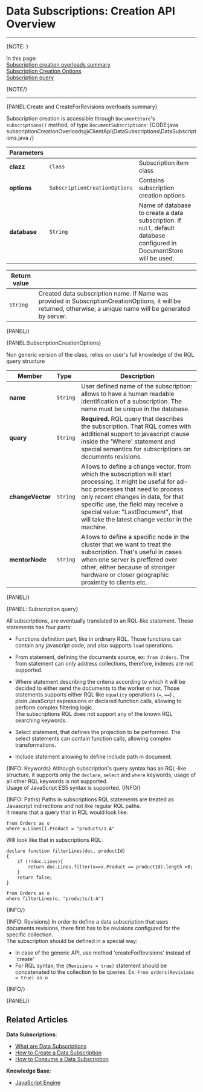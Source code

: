# Data Subscriptions: Creation API Overview

---

{NOTE: }


In this page:  
[Subscription creation overloads summary](../../../client-api/data-subscriptions/creation/api-overview#create-and-createasync-overloads-summary)  
[Subscription Creation Options](../../../client-api/data-subscriptions/creation/api-overview#subscriptioncreationoptions)  
[Subscription query](../../../client-api/data-subscriptions/creation/api-overview#subscription-query)  

{NOTE/}

---

{PANEL:Create and CreateForRevisions overloads summary}

Subscription creation is accessible through `DocumentStore`'s `subscriptions()` method, of type `DocumentSubscriptions`:
{CODE:java subscriptionCreationOverloads@ClientApi\DataSubscriptions\DataSubscriptions.java /}

| Parameters | | |
| ------------- | ------------- | ----- |
| **clazz** | `Class` | Subscription item class |
| **options** | `SubscriptionCreationOptions` | Contains subscription creation options |
| **database** | `String` | Name of database to create a data subscription. If `null`, default database configured in DocumentStore will be used. |

| Return value | |
| ------------- | ----- |
| `String` | Created data subscription name. If Name was provided in SubscriptionCreationOptions, it will be returned, otherwise, a unique name will be generated by server. |

{PANEL/}

{PANEL:SubscriptionCreationOptions}

Non generic version of the class, relies on user's full knowledge of the RQL query structure

| Member | Type | Description |
|--------|:-----|-------------| 
| **name** | `String` | User defined name of the subscription: allows to have a human readable identification of a subscription. The name must be unique in the database. |
| **query** | `String` | **Required.** RQL query that describes the subscription. That RQL comes with additional support to javascript clause inside the 'Where' statement and special semantics for subscriptions on documents revisions. |
| **changeVector** | `String` | Allows to define a change vector, from which the subscription will start processing. It might be useful for ad-hoc processes that need to process only recent changes in data, for that specific use, the field may receive a special value: "LastDocument", that will take the latest change vector in the machine. |
| **mentorNode** | `String` | Allows to define a specific node in the cluster that we want to treat the subscription. That's useful in cases when one server is preffered over other, either because of stronger hardware or closer geographic proximity to clients etc. |

{PANEL/}

{PANEL: Subscription query} 


All subscriptions, are eventually translated to an RQL-like statement. These statements has four parts:

* Functions definition part, like in ordinary RQL. Those functions can contain any javascript code,
  and also supports `load` operations.

* From statement, defining the documents source, ex: `from Orders`. The from statement can only address collections, therefore, indexes are not supported.    

* Where statement describing the criteria according to which it will be decided to either 
send the documents to the worker or not. Those statements supports either RQL like `equality` operations (`=`, `==`) ,  
plain JavaScript expressions or declared function calls, allowing to perform complex filtering logic.  
The subscriptions RQL does not support any of the known RQL searching keywords.

* Select statement, that defines the projection to be performed. 
The select statements can contain function calls, allowing complex transformations.

* Include statement allowing to define include path in document.  

{INFO: Keywords}
Although subscription's query syntax has an RQL-like structure, it supports only the `declare`, `select` and `where` keywords, usage of all other RQL keywords is not supported.  
Usage of JavaScript ES5 syntax is supported.
{INFO/}

{INFO: Paths}
Paths in subscriptions RQL statements are treated as Javascript indirections and not like regular RQL paths.  
It means that a query that in RQL would look like:  

```
from Orders as o
where o.Lines[].Product = "products/1-A"
```

Will look like that in subscriptions RQL:

```
declare function filterLines(doc, productId)
{
    if (!!doc.Lines){
        return doc.Lines.filter(x=>x.Product == productId).length >0;
    }
    return false;
}

from Orders as o
where filterLines(o, "products/1-A")
```
{INFO/}  

{INFO: Revisions}
In order to define a data subscription that uses documents revisions, there first has to be revisions configured for the specific collection.  
The subscription should be defined in a special way:  
* In case of the generic API, use method 'createForRevisions' instead of 'create'  
* For RQL syntax, the `(Revisions = true)` statement should be concatenated to the collection to be queries.  Ex: `From orders(Revisions = true) as o`

{INFO/}
  
{PANEL/}

## Related Articles

**Data Subscriptions**:

- [What are Data Subscriptions](../../../client-api/data-subscriptions/what-are-data-subscriptions)
- [How to Create a Data Subscription](../../../client-api/data-subscriptions/creation/how-to-create-data-subscription)
- [How to Consume a Data Subscription](../../../client-api/data-subscriptions/consumption/how-to-consume-data-subscription)

**Knowledge Base**:

- [JavaScript Engine](../../../server/kb/javascript-engine)
